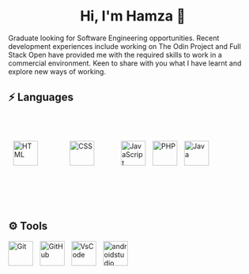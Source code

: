 <h1  align="center"> Hi, I'm Hamza 👋</h2>


Graduate looking for Software Engineering opportunities. Recent development experiences include working on
The Odin Project and Full Stack Open have provided me with the required skills to work in a commercial
environment. Keen to share with you what I have learnt and explore new ways of working.
<br />

<h2  align="left"> ⚡ Languages</h2>

<p align="left">
<img alt="HTML" width="50px" style="margin:10px;" src="https://cdn.jsdelivr.net/gh/devicons/devicon/icons/html5/html5-plain.svg" />
<img alt="CSS" width="50px" style="margin:50px;" src="https://cdn.jsdelivr.net/gh/devicons/devicon/icons/css3/css3-plain.svg" />
<img alt="JavaScript" width="50px" style="margin-right:10px;" src="https://cdn.jsdelivr.net/gh/devicons/devicon/icons/javascript/javascript-plain.svg" />
<img alt="PHP" width="50px" style="margin-right:10px;" src="https://cdn.jsdelivr.net/gh/devicons/devicon/icons/php/php-original.svg" />
<img alt="Java" width="50px" style="margin-right:10px;" src="https://cdn.jsdelivr.net/gh/devicons/devicon/icons/java/java-original.svg"/>
</p>


<br />


<h2  align="left"> ⚙ Tools</h2>

<p align="left">
<img  alt="Git" width="50px" style="padding-right:10px;"  src="https://cdn.jsdelivr.net/gh/devicons/devicon/icons/git/git-original.svg" />
<img  alt="GitHub" width="50px" style="padding-right:10px;"  src="https://cdn.jsdelivr.net/gh/devicons/devicon/icons/github/github-original.svg" />
<img  alt="VsCode" width="50px" style="padding-right:10px;" src="https://cdn.jsdelivr.net/gh/devicons/devicon/icons/vscode/vscode-original.svg" />
<img  alt="androidstudio" width="50px" style="padding-right:10px;" src="https://cdn.jsdelivr.net/gh/devicons/devicon/icons/androidstudio/androidstudio-original.svg" />
</p>
